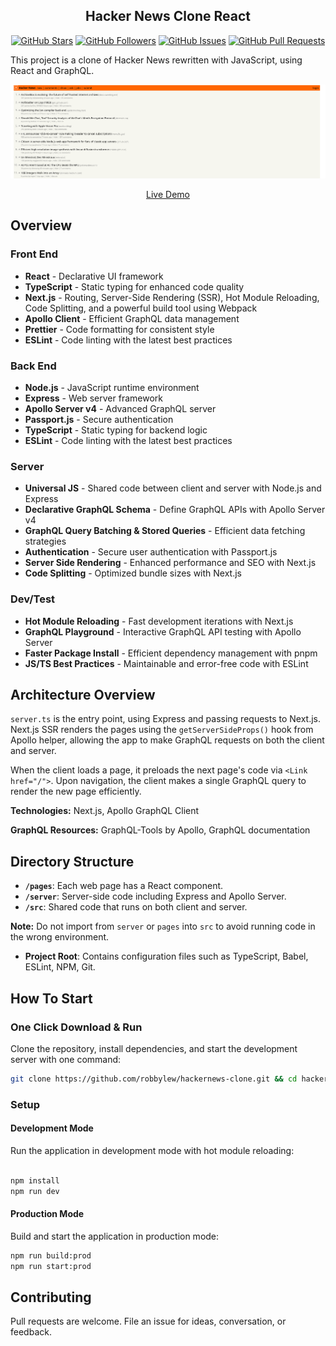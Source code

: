 <h2 align="center">Hacker News Clone React</h2>

<p align="center">
<a href="https://github.com/robbylew/hackernews-clone/stargazers"><img alt="GitHub Stars" src="https://img.shields.io/github/stars/robbylew/hackernews-clone.svg?style=social&label=Star"></a> 
<a href="https://github.com/robbylew/"><img alt="GitHub Followers" src="https://img.shields.io/github/followers/robbylew.svg?style=social&label=Follow"></a> 
<a href="https://github.com/robbylew/hackernews-clone/issues"><img alt="GitHub Issues" src="https://img.shields.io/github/issues/robbylew/hackernews-clone.svg"></a> 
<a href="https://github.com/robbylew/hackernews-clone/pulls"><img alt="GitHub Pull Requests" src="https://img.shields.io/github/issues-pr-raw/robbylew/hackernews-clone.svg"></a>
</p>


This project is a clone of Hacker News rewritten with JavaScript, using React and GraphQL.

<p align="center" margin-bottom="0">
  <a href="http://hackernews.uk" target="_blank">
    <img alt="Hacker News Clone Demo" width="auto" height="auto" src="Image.png">
  </a>
</p>
<p align="center">
  <a href="http://hackernews.uk">Live Demo</a>
</p>

## Overview

### **Front End**

- **React** - Declarative UI framework
- **TypeScript** - Static typing for enhanced code quality
- **Next.js** - Routing, Server-Side Rendering (SSR), Hot Module Reloading, Code Splitting, and a powerful build tool using Webpack
- **Apollo Client** - Efficient GraphQL data management
- **Prettier** - Code formatting for consistent style
- **ESLint** - Code linting with the latest best practices

### **Back End**

- **Node.js** - JavaScript runtime environment
- **Express** - Web server framework
- **Apollo Server v4** - Advanced GraphQL server
- **Passport.js** - Secure authentication
- **TypeScript** - Static typing for backend logic
- **ESLint** - Code linting with the latest best practices

### **Server**

- **Universal JS** - Shared code between client and server with Node.js and Express
- **Declarative GraphQL Schema** - Define GraphQL APIs with Apollo Server v4
- **GraphQL Query Batching & Stored Queries** - Efficient data fetching strategies
- **Authentication** - Secure user authentication with Passport.js
- **Server Side Rendering** - Enhanced performance and SEO with Next.js
- **Code Splitting** - Optimized bundle sizes with Next.js

### **Dev/Test**

- **Hot Module Reloading** - Fast development iterations with Next.js
- **GraphQL Playground** - Interactive GraphQL API testing with Apollo Server
- **Faster Package Install** - Efficient dependency management with  pnpm
- **JS/TS Best Practices** - Maintainable and error-free code with ESLint

## Architecture Overview

`server.ts` is the entry point, using Express and passing requests to Next.js. Next.js SSR renders the pages using the `getServerSideProps()` hook from Apollo helper, allowing the app to make GraphQL requests on both the client and server.

When the client loads a page, it preloads the next page's code via `<Link href="/">`. Upon navigation, the client makes a single GraphQL query to render the new page efficiently.

**Technologies:** Next.js, Apollo GraphQL Client

**GraphQL Resources:** GraphQL-Tools by Apollo, GraphQL documentation

## Directory Structure

- **`/pages`**: Each web page has a React component.
- **`/server`**: Server-side code including Express and Apollo Server.
- **`/src`**: Shared code that runs on both client and server.

**Note:** Do not import from `server` or `pages` into `src` to avoid running code in the wrong environment.

- **Project Root**: Contains configuration files such as TypeScript, Babel, ESLint, NPM, Git.

## How To Start

### **One Click Download & Run**

Clone the repository, install dependencies, and start the development server with one command:

```bash
git clone https://github.com/robbylew/hackernews-clone.git && cd hackernews-clone && npm install && npm run start
```

### Setup

#### Development Mode

Run the application in development mode with hot module reloading:

```bash

npm install
npm run dev

```

#### Production Mode

Build and start the application in production mode:

```bash
npm run build:prod
npm run start:prod
```

## Contributing

Pull requests are welcome. File an issue for ideas, conversation, or feedback.
